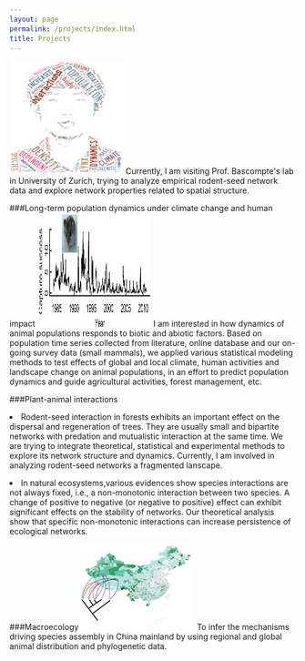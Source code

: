 ```yaml
---
layout: page
permalink: /projects/index.html
title: Projects
---
```

<img src="/images/academic_cloud.png" class="floatpic" width="200" height="200">
Currently, I am visiting Prof. Bascompte's lab in University of Zurich, trying to analyze empirical rodent-seed network data and explore network properties related to spatial structure.

###Long-term population dynamics under climate change and human impact
<img src="/images/hamster.png" class="clearfix" width="200" height="200">
I am interested in how dynamics of animal populations responds to biotic and abiotic factors. Based on population time series collected from literature, online database and our on-going survey data (small mammals), we applied various statistical modeling methods to test effects of global and local climate, human activities and landscape change on animal populations, in an effort to predict population dynamics and guide agricultural activities, forest management, etc.

###Plant-animal interactions
<li>Rodent-seed interaction in forests exhibits an important effect on the dispersal and regeneration of trees. They are usually small and bipartite networks with predation and mutualistic interaction at the same time. We are trying to integrate theoretical, statistical and experimental methods to explore its network structure and dynamics. Currently, I am involved in analyzing rodent-seed networks a fragmented lanscape.</li></p>
<li>In natural ecosystems,various evidences show species interactions are not always fixed, i.e., a non-monotonic interaction between two species. A change of positive to negative (or negative to positive) effect can exhibit significant effects on the stability of networks. Our theoretical analysis show that specific non-monotonic interactions can increase persistence of ecological networks.</li>

###Macroecology
<img src="/images/marcoecology_copy.png" class="floatpic" width="200" height="151">
To infer the mechanisms driving species assembly in China mainland by using regional and global animal distribution and phylogenetic data. 


